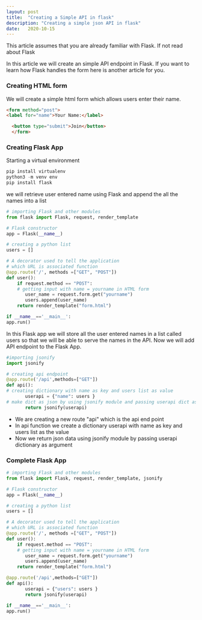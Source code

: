 ```yaml
---
layout: post
title:  "Creating a Simple API in flask"
description: "Creating a simple json API in flask"
date:   2020-10-15
---
```

This article assumes that you are already familiar with Flask. If not read about Flask

In this article we will create an simple API endpoint in Flask. If you want to learn how Flask handles the form here is another article for you.
### Creating HTML form

We will create a simple html form which allows users enter their name.

```html
<form method="post">
<label for="name">Your Name:</label>

  <button type="submit">Join</button>
  </form>
```

### Creating Flask App

Starting a virtual environment

```python
pip install virtualenv
python3 -m venv env
pip install flask
```

we will retrieve user entered name using Flask and append the all the names into a list

```python
# importing Flask and other modules
from flask import Flask, request, render_template

# Flask constructor
app = Flask(__name__)

# creating a python list
users = []

# A decorator used to tell the application
# which URL is associated function
@app.route('/', methods =["GET", "POST"])
def user():
	if request.method == "POST":
	# getting input with name = yourname in HTML form
	   user_name = request.form.get("yourname")
	   users.append(user_name)
	return render_template("form.html")

if __name__=='__main__':
app.run()
```

In this Flask app we will store all the user entered names in a list called users so that we will be able to serve the names in the API. Now we will add API endpoint to the Flask App.

```python
#importing jsonify
import jsonify

# creating api endpoint
@app.route('/api',methods=["GET"])
def api():
# creating dictionary with name as key and users list as value
       userapi = {"name": users }
# make dict as json by using jsonify module and passing userapi dict as argument
       return jsonify(userapi)
```

- We are creating a new route "api" which is the api end point
- In api function we create a dictionary userapi with name as key and users list as the value
- Now we return json data using jsonify module by passing userapi dictionary as argument

### Complete Flask App

```python
# importing Flask and other modules
from flask import Flask, request, render_template, jsonify

# Flask constructor
app = Flask(__name__)

# creating a python list
users = []

# A decorator used to tell the application
# which URL is associated function
@app.route('/', methods =["GET", "POST"])
def user():
	if request.method == "POST":
	# getting input with name = yourname in HTML form
	   user_name = request.form.get("yourname")
	   users.append(user_name)
	return render_template("form.html")

@app.route('/api',methods=["GET"])
def api():
       userapi = {"users": users }
       return jsonify(userapi)

if __name__=='__main__':
app.run()
```
